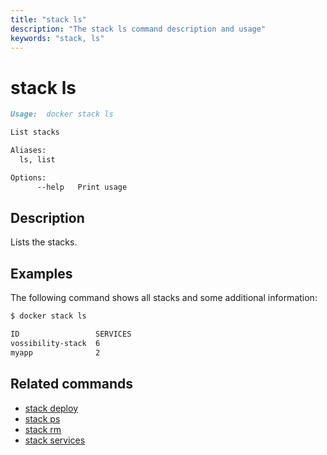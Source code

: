 ```yaml
---
title: "stack ls"
description: "The stack ls command description and usage"
keywords: "stack, ls"
---
```


<!-- This file is maintained within the docker/docker Github
     repository at https://github.com/alcideio/moby/. Make all
     pull requests against that repo. If you see this file in
     another repository, consider it read-only there, as it will
     periodically be overwritten by the definitive file. Pull
     requests which include edits to this file in other repositories
     will be rejected.
-->

# stack ls

```markdown
Usage:	docker stack ls

List stacks

Aliases:
  ls, list

Options:
      --help   Print usage
```

## Description

Lists the stacks.

## Examples

The following command shows all stacks and some additional information:

```bash
$ docker stack ls

ID                 SERVICES
vossibility-stack  6
myapp              2
```

## Related commands

* [stack deploy](stack_deploy.md)
* [stack ps](stack_ps.md)
* [stack rm](stack_rm.md)
* [stack services](stack_services.md)
